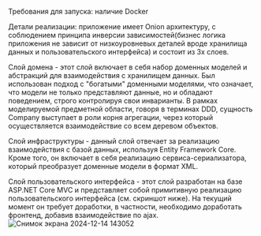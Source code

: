 Требования для запуска:
наличие Docker

Детали реализации:
приложение имеет Onion архитектуру, с соблюдением принципа инверсии зависимостей(бизнес логика приложения не зависит от низкоуровневых деталей вроде хранилища данных и пользовательского интерфейса) и состоит из 3х слоев.

Слой домена -
этот слой включает в себя набор доменных моделей и абстракций для взаимодействия с хранилищем данных. Был использован подход с "богатыми" доменными моделями, что означает, что модели не только представляют данные, но и обладают поведением, строго контролируя свои инварианты. В рамках моделируемой предметной области, говоря в терминах DDD, сущность Company выступает в роли корня агрегации, через который осуществляется взаимодействие со всем деревом объектов.

Слой инфраструктуры -
данный слой отвечает за реализацию взаимодействия с базой данных, используя Entity Framework Core. Кроме того, он включает в себя реализацию сервиса-сериализатора, который преобразует доменные модели в формат XML.

Слой пользовательского интерфейса -
этот слой разработан на базе ASP.NET Core MVC и представляет собой примитивную реализацию пользовательского интерфейса (см. скриншот ниже). 
На текущий момент он требует доработки, в частности, необходимо доработать фронтенд, добавив взаимодействие по ajax.
![Снимок экрана 2024-12-14 143052](https://github.com/user-attachments/assets/9bd447ca-cec7-4fea-8e4d-4ea6bb2dab8b)
